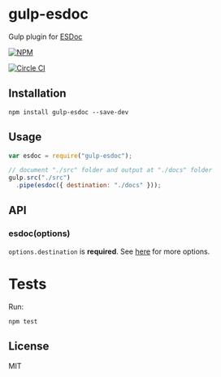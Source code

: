 # gulp-esdoc
Gulp plugin for [ESDoc](https://esdoc.org/)

[![NPM](https://nodei.co/npm/gulp-esdoc.png)](https://npmjs.org/package/gulp-esdoc)

[![Circle CI](https://circleci.com/gh/nanopx/gulp-esdoc.svg?style=shield&circle-token=bed625bfea8a6be44a43f8455b2db0b51b5984a1)](https://circleci.com/gh/nanopx/gulp-esdoc)

## Installation

```
npm install gulp-esdoc --save-dev
```

## Usage

```JavaScript
var esdoc = require("gulp-esdoc");

// document "./src" folder and output at "./docs" folder
gulp.src("./src")
  .pipe(esdoc({ destination: "./docs" }));
```

## API

### esdoc(options)

`options.destination` is **required**.
See [here](https://esdoc.org/manual/configuration/config.html#full-config) for more options.

# Tests

Run:

```
npm test
```

## License
MIT
